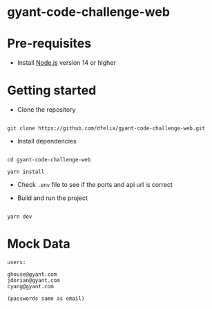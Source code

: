 # gyant-code-challenge-web

# Pre-requisites

- Install [Node.js](https://nodejs.org/en/) version 14 or higher

# Getting started

- Clone the repository

```

git clone https://github.com/dfelix/gyant-code-challenge-web.git

```

- Install dependencies

```

cd gyant-code-challenge-web

yarn install

```

- Check `.env` file to see if the ports and api url is correct

- Build and run the project

```

yarn dev

```

# Mock Data


```
users:

ghouse@gyant.com
jdorian@gyant.com
cyang@gyant.com

(passwords same as email)


```
